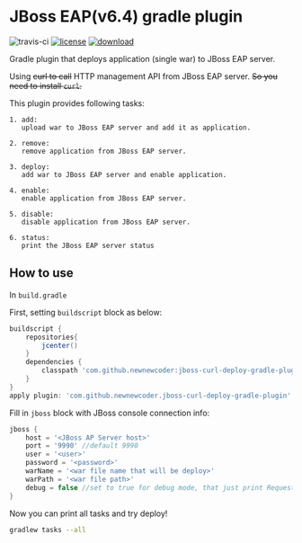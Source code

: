 # JBoss EAP(v6.4) gradle plugin

![travis-ci](https://travis-ci.org/newnewcoder/jboss-curl-gradle-plugin.svg?branch=master)
[![license](https://img.shields.io/badge/license-Apache%202-green.svg)](https://www.apache.org/licenses/LICENSE-2.0)
[![download](https://api.bintray.com/packages/newnewcoder/generic/jboss-curl-deploy-gradle-plugin/images/download.svg) ](https://bintray.com/newnewcoder/generic/jboss-curl-deploy-gradle-plugin/_latestVersion)

Gradle plugin that deploys application (single war) to JBoss EAP server.

Using ~~curl to call~~ HTTP management API from JBoss EAP server. ~~So you need to install `curl`.~~

This plugin provides following tasks:

    1. add: 
       upload war to JBoss EAP server and add it as application.
    
    2. remove: 
       remove application from JBoss EAP server.
    
    3. deploy: 
       add war to JBoss EAP server and enable application.
    
    4. enable: 
       enable application from JBoss EAP server.
    
    5. disable: 
       disable application from JBoss EAP server.
    
    6. status: 
       print the JBoss EAP server status

## How to use
In `build.gradle`

First, setting `buildscript` block as below:
~~~groovy
buildscript {
    repositories{
        jcenter()
    }
    dependencies {
        classpath 'com.github.newnewcoder:jboss-curl-deploy-gradle-plugin:1.0.0'
    }
}
apply plugin: 'com.github.newnewcoder.jboss-curl-deploy-gradle-plugin'
~~~

Fill in `jboss` block with JBoss console connection info:
~~~groovy
jboss {
    host = '<JBoss AP Server host>'
    port = '9990' //default 9990
    user = '<user>'
    password = '<password>'
    warName = '<war file name that will be deploy>'
    warPath = '<war file path>'
    debug = false //set to true for debug mode, that just print Request object's properties.
}
~~~

Now you can print all tasks and try deploy!

~~~sh
gradlew tasks --all
~~~